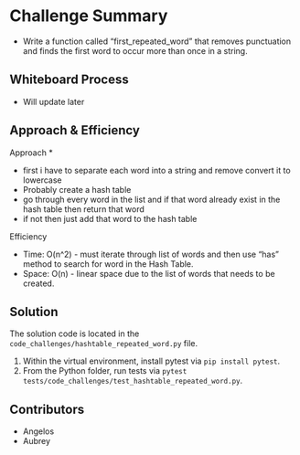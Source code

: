 # Challenge Summary

* Write a function called “first_repeated_word” that removes punctuation and finds the first word to occur more than once in a string.

## Whiteboard Process
- Will update later
![]()

## Approach & Efficiency

Approach
*
- first i have to separate each word into a string and remove convert it to lowercase
- Probably create a hash table
- go through every word in the list and if that word already exist in the hash table  then return that word
- if not then just add that word to the hash table

Efficiency
* Time: O(n^2) - must iterate through list of words and then use “has” method to search for word in the Hash Table.
* Space: O(n) - linear space due to the list of words that needs to be created.

## Solution

The solution code is located in the `code_challenges/hashtable_repeated_word.py` file.

1. Within the virtual environment, install pytest via `pip install pytest`.
2. From the Python folder, run tests via `pytest tests/code_challenges/test_hashtable_repeated_word.py`.

## Contributors
- Angelos
- Aubrey
